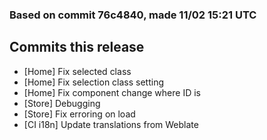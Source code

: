 ### Based on commit 76c4840, made 11/02 15:21 UTC
## Commits this release
  - [Home] Fix selected class
  - [Home] Fix selection class setting
  - [Home] Fix component change where ID is
  - [Store] Debugging
  - [Store] Fix erroring on load
  - [CI i18n] Update translations from Weblate
